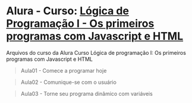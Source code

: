 # Alura - Curso: [Lógica de Programação I - Os primeiros programas com Javascript e HTML](https://cursos.alura.com.br/course/logica-programacao-javascript-html)
Arquivos do curso da Alura Curso Lógica de programação I: Os primeiros programas com Javascript e HTML

> Aula01 - Comece a programar hoje


> Aula02 - Comunique-se com o usuário

> Aula03 - Torne seu programa dinâmico com variáveis
